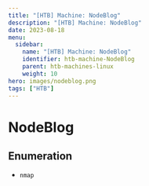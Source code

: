 ```yaml
---
title: "[HTB] Machine: NodeBlog"
description: "[HTB] Machine: NodeBlog"
date: 2023-08-18
menu:
  sidebar:
    name: "[HTB] Machine: NodeBlog"
    identifier: htb-machine-NodeBlog
    parent: htb-machines-linux
    weight: 10
hero: images/nodeblog.png
tags: ["HTB"]
---
```


# NodeBlog
## Enumeration
- `nmap`